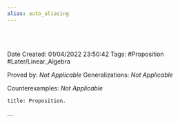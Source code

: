 ```yaml
---
alias: auto_aliasing
---
```


<br />
<br />

Date Created: 01/04/2022 23:50:42
Tags: #Proposition #Later/Linear_Algebra

Proved by: _Not Applicable_
Generalizations: _Not Applicable_

Counterexamples: _Not Applicable_

``` ad-Proposition
title: Proposition.

__

```
